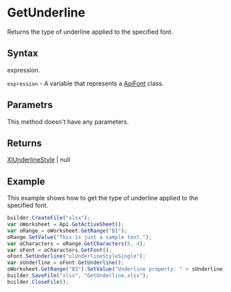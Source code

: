 # GetUnderline

Returns the type of underline applied to the specified font.

## Syntax

expression.

`expression` - A variable that represents a [ApiFont](../ApiFont.md) class.

## Parametrs

This method doesn't have any parameters.

## Returns

[XlUnderlineStyle](../../../Enumerations/XlUnderlineStyle.md) &#124; null

## Example

This example shows how to get the type of underline applied to the specified font.

```javascript
builder.CreateFile("xlsx");
var oWorksheet = Api.GetActiveSheet();
var oRange = oWorksheet.GetRange("B1");
oRange.SetValue("This is just a sample text.");
var oCharacters = oRange.GetCharacters(9, 4);
var oFont = oCharacters.GetFont();
oFont.SetUnderline("xlUnderlineStyleSingle");
var sUnderline = oFont.GetUnderline();
oWorksheet.GetRange("B3").SetValue("Underline property: " + sUnderline);
builder.SaveFile("xlsx", "GetUnderline.xlsx");
builder.CloseFile();
```